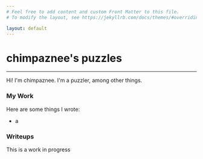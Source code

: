 ```yaml
---
# Feel free to add content and custom Front Matter to this file.
# To modify the layout, see https://jekyllrb.com/docs/themes/#overriding-theme-defaults

layout: default
---
```



<h1>chimpaznee's puzzles</h1>
<hr>
Hi! I'm chimpaznee. I'm a puzzler, among other things.

<h3>My Work</h3>

Here are some things I wrote:

- a

<h3>Writeups</h3>

This is a work in progress